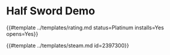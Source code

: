 # Half Sword Demo
<!-- script:Aliases [] -->

{{#template ../templates/rating.md status=Platinum installs=Yes opens=Yes}}



{{#template ../templates/steam.md id=2397300}}
